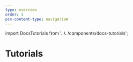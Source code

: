 ```yaml
---
type: overview
order: 3
pcx-content-type: navigation
---
```


import DocsTutorials from '../../components/docs-tutorials';

# Tutorials

<DocsTutorials />
